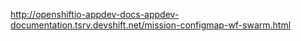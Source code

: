 http://openshiftio-appdev-docs-appdev-documentation.tsrv.devshift.net/mission-configmap-wf-swarm.html
